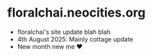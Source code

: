 # floralchai.neocities.org

- floralchai's site update blah blah
- 4th August 2025: Mainly cottage update
- New month new me ❤︎
